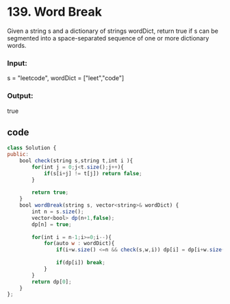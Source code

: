 
# 139. Word Break

Given a string s and a dictionary of strings wordDict, return true if s can be segmented into a space-separated sequence of one or more dictionary words.
### Input:
s = "leetcode", wordDict = ["leet","code"]
### Output:
true

## code

```javascript
class Solution {
public:
    bool check(string s,string t,int i ){
        for(int j = 0;j<t.size();j++){
            if(s[i+j] != t[j]) return false;
        }
        
        return true;
    }
    bool wordBreak(string s, vector<string>& wordDict) {
        int n = s.size();
        vector<bool> dp(n+1,false);
        dp[n] = true;
        
        for(int i = n-1;i>=0;i--){
            for(auto w : wordDict){
                if(i+w.size() <=n && check(s,w,i)) dp[i] = dp[i+w.size()];
                
                if(dp[i]) break;
            }
        }
        return dp[0];
    }
};
```

  
